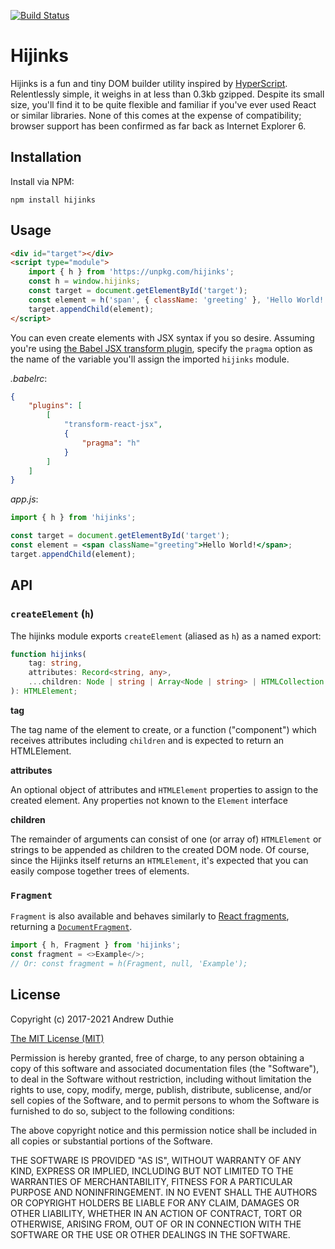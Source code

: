 [![Build Status](https://travis-ci.org/aduth/hijinks.svg)](https://travis-ci.org/aduth/hijinks)

# Hijinks

Hijinks is a fun and tiny DOM builder utility inspired by [HyperScript](https://github.com/hyperhype/hyperscript). Relentlessly simple, it weighs in at less than 0.3kb gzipped. Despite its small size, you'll find it to be quite flexible and familiar if you've ever used React or similar libraries. None of this comes at the expense of compatibility; browser support has been confirmed as far back as Internet Explorer 6.

## Installation

Install via NPM:

```
npm install hijinks
```

## Usage

```html
<div id="target"></div>
<script type="module">
	import { h } from 'https://unpkg.com/hijinks';
	const h = window.hijinks;
	const target = document.getElementById('target');
	const element = h('span', { className: 'greeting' }, 'Hello World!');
	target.appendChild(element);
</script>
```

You can even create elements with JSX syntax if you so desire. Assuming you're using [the Babel JSX transform plugin](https://www.npmjs.com/package/babel-plugin-transform-react-jsx#options), specify the `pragma` option as the name of the variable you'll assign the imported `hijinks` module.

_.babelrc_:

```json
{
	"plugins": [
		[
			"transform-react-jsx",
			{
				"pragma": "h"
			}
		]
	]
}
```

_app.js_:

```jsx
import { h } from 'hijinks';

const target = document.getElementById('target');
const element = <span className="greeting">Hello World!</span>;
target.appendChild(element);
```

## API

### `createElement` (`h`)

The hijinks module exports `createElement` (aliased as `h`) as a named export:

```ts
function hijinks(
	tag: string,
	attributes: Record<string, any>,
	...children: Node | string | Array<Node | string> | HTMLCollection
): HTMLElement;
```

**tag**

The tag name of the element to create, or a function ("component") which receives attributes including `children` and is expected to return an HTMLElement.

**attributes**

An optional object of attributes and `HTMLElement` properties to assign to the created element. Any properties not known to the `Element` interface

**children**

The remainder of arguments can consist of one (or array of) `HTMLElement` or strings to be appended as children to the created DOM node. Of course, since the Hijinks itself returns an `HTMLElement`, it's expected that you can easily compose together trees of elements.

### `Fragment`

`Fragment` is also available and behaves similarly to [React fragments](https://reactjs.org/docs/fragments.html), returning a [`DocumentFragment`](https://developer.mozilla.org/en-US/docs/Web/API/DocumentFragment).

```js
import { h, Fragment } from 'hijinks';
const fragment = <>Example</>;
// Or: const fragment = h(Fragment, null, 'Example');
```

## License

Copyright (c) 2017-2021 Andrew Duthie

[The MIT License (MIT)](https://opensource.org/licenses/MIT)

Permission is hereby granted, free of charge, to any person obtaining a copy of this software and associated documentation files (the "Software"), to deal in the Software without restriction, including without limitation the rights to use, copy, modify, merge, publish, distribute, sublicense, and/or sell copies of the Software, and to permit persons to whom the Software is furnished to do so, subject to the following conditions:

The above copyright notice and this permission notice shall be included in all copies or substantial portions of the Software.

THE SOFTWARE IS PROVIDED "AS IS", WITHOUT WARRANTY OF ANY KIND, EXPRESS OR IMPLIED, INCLUDING BUT NOT LIMITED TO THE WARRANTIES OF MERCHANTABILITY, FITNESS FOR A PARTICULAR PURPOSE AND NONINFRINGEMENT. IN NO EVENT SHALL THE AUTHORS OR COPYRIGHT HOLDERS BE LIABLE FOR ANY CLAIM, DAMAGES OR OTHER LIABILITY, WHETHER IN AN ACTION OF CONTRACT, TORT OR OTHERWISE, ARISING FROM, OUT OF OR IN CONNECTION WITH THE SOFTWARE OR THE USE OR OTHER DEALINGS IN THE SOFTWARE.

```

```
